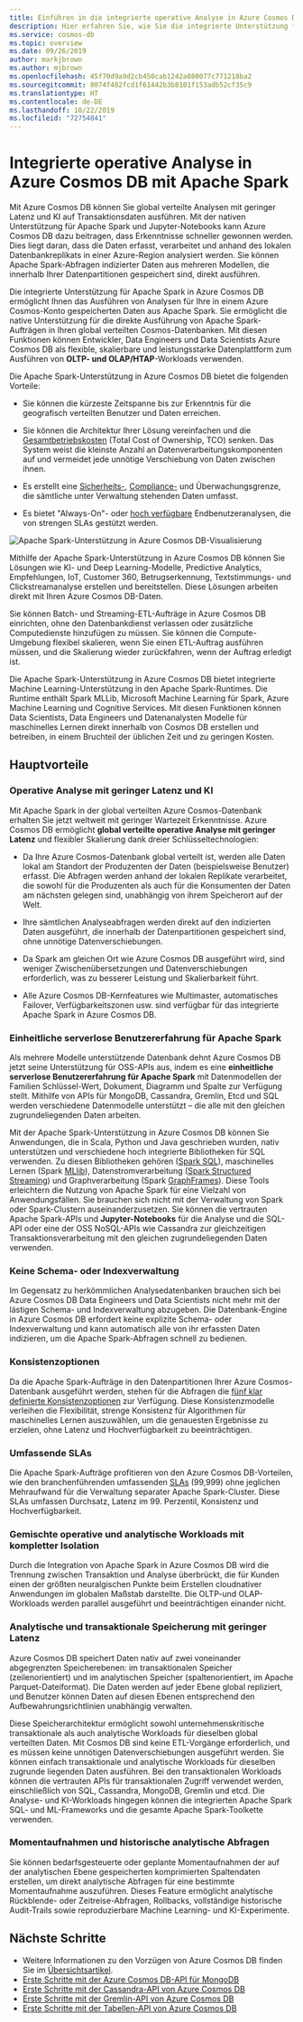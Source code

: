 ```yaml
---
title: Einführen in die integrierte operative Analyse in Azure Cosmos DB mit Apache Spark
description: Hier erfahren Sie, wie Sie die integrierte Unterstützung für Azure Spark in Azure Cosmos DB zum Ausführen von operativer Analyse und KI verwenden können.
ms.service: cosmos-db
ms.topic: overview
ms.date: 09/26/2019
author: markjbrown
ms.author: mjbrown
ms.openlocfilehash: 45f70d9a9d2cb450cab1242a080077c771218ba2
ms.sourcegitcommit: 8074f482fcd1f61442b3b8101f153adb52cf35c9
ms.translationtype: HT
ms.contentlocale: de-DE
ms.lasthandoff: 10/22/2019
ms.locfileid: "72754841"
---
```

# <a name="built-in-operational-analytics-in-azure-cosmos-db-with-apache-spark"></a>Integrierte operative Analyse in Azure Cosmos DB mit Apache Spark

Mit Azure Cosmos DB können Sie global verteilte Analysen mit geringer Latenz und KI auf Transaktionsdaten ausführen. Mit der nativen Unterstützung für Apache Spark und Jupyter-Notebooks kann Azure Cosmos DB dazu beitragen, dass Erkenntnisse schneller gewonnen werden. Dies liegt daran, dass die Daten erfasst, verarbeitet und anhand des lokalen Datenbankreplikats in einer Azure-Region analysiert werden. Sie können Apache Spark-Abfragen indizierter Daten aus mehreren Modellen, die innerhalb Ihrer Datenpartitionen gespeichert sind, direkt ausführen.

Die integrierte Unterstützung für Apache Spark in Azure Cosmos DB ermöglicht Ihnen das Ausführen von Analysen für Ihre in einem Azure Cosmos-Konto gespeicherten Daten aus Apache Spark. Sie ermöglicht die native Unterstützung für die direkte Ausführung von Apache Spark-Aufträgen in Ihren global verteilten Cosmos-Datenbanken. Mit diesen Funktionen können Entwickler, Data Engineers und Data Scientists Azure Cosmos DB als flexible, skalierbare und leistungsstarke Datenplattform zum Ausführen von **OLTP- und OLAP/HTAP**-Workloads verwenden.

Die Apache Spark-Unterstützung in Azure Cosmos DB bietet die folgenden Vorteile:

* Sie können die kürzeste Zeitspanne bis zur Erkenntnis für die geografisch verteilten Benutzer und Daten erreichen.

* Sie können die Architektur Ihrer Lösung vereinfachen und die [Gesamtbetriebskosten](total-cost-ownership.md) (Total Cost of Ownership, TCO) senken. Das System weist die kleinste Anzahl an Datenverarbeitungskomponenten auf und vermeidet jede unnötige Verschiebung von Daten zwischen ihnen.

* Es erstellt eine [Sicherheits-](secure-access-to-data.md), [Compliance-](compliance.md) und Überwachungsgrenze, die sämtliche unter Verwaltung stehenden Daten umfasst.

* Es bietet "Always-On"- oder [hoch verfügbare](high-availability.md) Endbenutzeranalysen, die von strengen SLAs gestützt werden.

![Apache Spark-Unterstützung in Azure Cosmos DB-Visualisierung](./media/spark-api-introduction/spark-api-visualization.png)
 
Mithilfe der Apache Spark-Unterstützung in Azure Cosmos DB können Sie Lösungen wie KI- und Deep Learning-Modelle, Predictive Analytics, Empfehlungen, IoT, Customer 360, Betrugserkennung, Textstimmungs- und Clickstreamanalyse erstellen und bereitstellen. Diese Lösungen arbeiten direkt mit Ihren Azure Cosmos DB-Daten.

Sie können Batch- und Streaming-ETL-Aufträge in Azure Cosmos DB einrichten, ohne den Datenbankdienst verlassen oder zusätzliche Computedienste hinzufügen zu müssen. Sie können die Compute-Umgebung flexibel skalieren, wenn Sie einen ETL-Auftrag ausführen müssen, und die Skalierung wieder zurückfahren, wenn der Auftrag erledigt ist.

Die Apache Spark-Unterstützung in Azure Cosmos DB bietet integrierte Machine Learning-Unterstützung in den Apache Spark-Runtimes. Die Runtime enthält Spark MLLib, Microsoft Machine Learning für Spark, Azure Machine Learning und Cognitive Services. Mit diesen Funktionen können Data Scientists, Data Engineers und Datenanalysten Modelle für maschinelles Lernen direkt innerhalb von Cosmos DB erstellen und betreiben, in einem Bruchteil der üblichen Zeit und zu geringen Kosten.


## <a name="key-benefits"></a>Hauptvorteile

### <a name="low-latency-operational-analytics-and-ai"></a>Operative Analyse mit geringer Latenz und KI

Mit Apache Spark in der global verteilten Azure Cosmos-Datenbank erhalten Sie jetzt weltweit mit geringer Wartezeit Erkenntnisse. Azure Cosmos DB ermöglicht **global verteilte operative Analyse mit geringer Latenz** und flexibler Skalierung dank dreier Schlüsseltechnologien:

* Da Ihre Azure Cosmos-Datenbank global verteilt ist, werden alle Daten lokal am Standort der Produzenten der Daten (beispielsweise Benutzer) erfasst. Die Abfragen werden anhand der lokalen Replikate verarbeitet, die sowohl für die Produzenten als auch für die Konsumenten der Daten am nächsten gelegen sind, unabhängig von ihrem Speicherort auf der Welt.

* Ihre sämtlichen Analyseabfragen werden direkt auf den indizierten Daten ausgeführt, die innerhalb der Datenpartitionen gespeichert sind, ohne unnötige Datenverschiebungen.

* Da Spark am gleichen Ort wie Azure Cosmos DB ausgeführt wird, sind weniger Zwischenübersetzungen und Datenverschiebungen erforderlich, was zu besserer Leistung und Skalierbarkeit führt.

* Alle Azure Cosmos DB-Kernfeatures wie Multimaster, automatisches Failover, Verfügbarkeitszonen usw. sind verfügbar für das integrierte Apache Spark in Azure Cosmos DB.

### <a name="unified-serverless-experience-for-apache-spark"></a>Einheitliche serverlose Benutzererfahrung für Apache Spark

Als mehrere Modelle unterstützende Datenbank dehnt Azure Cosmos DB jetzt seine Unterstützung für OSS-APIs aus, indem es eine **einheitliche serverlose Benutzererfahrung für Apache Spark** mit Datenmodellen der Familien Schlüssel-Wert, Dokument, Diagramm und Spalte zur Verfügung stellt. Mithilfe von APIs für MongoDB, Cassandra, Gremlin, Etcd und SQL werden verschiedene Datenmodelle unterstützt – die alle mit den gleichen zugrundeliegenden Daten arbeiten. 

Mit der Apache Spark-Unterstützung in Azure Cosmos DB können Sie Anwendungen, die in Scala, Python und Java geschrieben wurden, nativ unterstützen und verschiedene hoch integrierte Bibliotheken für SQL verwenden. Zu diesen Bibliotheken gehören ([Spark SQL](https://spark.apache.org/sql/)), maschinelles Lernen (Spark [MLlib](https://spark.apache.org/mllib/)), Datenstromverarbeitung ([Spark Structured Streaming](https://spark.apache.org/streaming/)) und Graphverarbeitung (Spark [GraphFrames]( https://docs.databricks.com/spark/latest/graph-analysis/graphframes/user-guide-python.html)). Diese Tools erleichtern die Nutzung von Apache Spark für eine Vielzahl von Anwendungsfällen. Sie brauchen sich nicht mit der Verwaltung von Spark oder Spark-Clustern auseinanderzusetzen. Sie können die vertrauten Apache Spark-APIs und **Jupyter-Notebooks** für die Analyse und die SQL-API oder eine der OSS NoSQL-APIs wie Cassandra zur gleichzeitigen Transaktionsverarbeitung mit den gleichen zugrundeliegenden Daten verwenden.

### <a name="no-schema-or-index-management"></a>Keine Schema- oder Indexverwaltung

Im Gegensatz zu herkömmlichen Analysedatenbanken brauchen sich bei Azure Cosmos DB Data Engineers und Data Scientists nicht mehr mit der lästigen Schema- und Indexverwaltung abzugeben. Die Datenbank-Engine in Azure Cosmos DB erfordert keine explizite Schema- oder Indexverwaltung und kann automatisch alle von ihr erfassten Daten indizieren, um die Apache Spark-Abfragen schnell zu bedienen.

### <a name="consistency-choices"></a>Konsistenzoptionen

Da die Apache Spark-Aufträge in den Datenpartitionen Ihrer Azure Cosmos-Datenbank ausgeführt werden, stehen für die Abfragen die [fünf klar definierte Konsistenzoptionen](consistency-levels.md) zur Verfügung. Diese Konsistenzmodelle verleihen die Flexibilität, strenge Konsistenz für Algorithmen für maschinelles Lernen auszuwählen, um die genauesten Ergebnisse zu erzielen, ohne Latenz und Hochverfügbarkeit zu beeinträchtigen.

### <a name="comprehensive-slas"></a>Umfassende SLAs

Die Apache Spark-Aufträge profitieren von den Azure Cosmos DB-Vorteilen, wie den branchenführenden umfassenden [SLAs](https://azure.microsoft.com/support/legal/sla/documentdb/v1_1/) (99,999) ohne jeglichen Mehraufwand für die Verwaltung separater Apache Spark-Cluster. Diese SLAs umfassen Durchsatz, Latenz im 99. Perzentil, Konsistenz und Hochverfügbarkeit. 

### <a name="mixed-operational-and-analytical-workloads-with-complete-isolation"></a>Gemischte operative und analytische Workloads mit kompletter Isolation

Durch die Integration von Apache Spark in Azure Cosmos DB wird die Trennung zwischen Transaktion und Analyse überbrückt, die für Kunden einen der größten neuralgischen Punkte beim Erstellen cloudnativer Anwendungen im globalen Maßstab darstellte. Die OLTP-und OLAP-Workloads werden parallel ausgeführt und beeinträchtigen einander nicht.

### <a name="low-latency-analytical-and-transactional-storage"></a>Analytische und transaktionale Speicherung mit geringer Latenz

Azure Cosmos DB speichert Daten nativ auf zwei voneinander abgegrenzten Speicherebenen: im transaktionalen Speicher (zeilenorientiert) und im analytischen Speicher (spaltenorientiert, im Apache Parquet-Dateiformat). Die Daten werden auf jeder Ebene global repliziert, und Benutzer können Daten auf diesen Ebenen entsprechend den Aufbewahrungsrichtlinien unabhängig verwalten.

Diese Speicherarchitektur ermöglicht sowohl unternehmenskritische transaktionale als auch analytische Workloads für dieselben global verteilten Daten. Mit Cosmos DB sind keine ETL-Vorgänge erforderlich, und es müssen keine unnötigen Datenverschiebungen ausgeführt werden. Sie können einfach transaktionale und analytische Workloads für dieselben zugrunde liegenden Daten ausführen. Bei den transaktionalen Workloads können die vertrauten APIs für transaktionalen Zugriff verwendet werden, einschließlich von SQL, Cassandra, MongoDB, Gremlin und etcd. Die Analyse- und KI-Workloads hingegen können die integrierten Apache Spark SQL- und ML-Frameworks und die gesamte Apache Spark-Toolkette verwenden.

### <a name="snapshots-and-historical-analytical-queries"></a>Momentaufnahmen und historische analytische Abfragen

Sie können bedarfsgesteuerte oder geplante Momentaufnahmen der auf der analytischen Ebene gespeicherten komprimierten Spaltendaten erstellen, um direkt analytische Abfragen für eine bestimmte Momentaufnahme auszuführen. Dieses Feature ermöglicht analytische Rückblende- oder Zeitreise-Abfragen, Rollbacks, vollständige historische Audit-Trails sowie reproduzierbare Machine Learning- und KI-Experimente.

## <a name="next-steps"></a>Nächste Schritte

* Weitere Informationen zu den Vorzügen von Azure Cosmos DB finden Sie im [Übersichtsartikel](introduction.md).
* [Erste Schritte mit der Azure Cosmos DB-API für MongoDB](mongodb-introduction.md)
* [Erste Schritte mit der Cassandra-API von Azure Cosmos DB](cassandra-introduction.md)
* [Erste Schritte mit der Gremlin-API von Azure Cosmos DB](graph-introduction.md)
* [Erste Schritte mit der Tabellen-API von Azure Cosmos DB](table-introduction.md)
